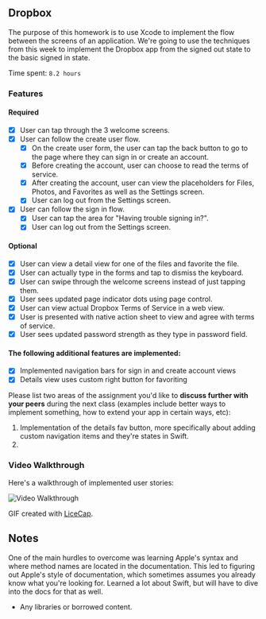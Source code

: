 ## Dropbox

The purpose of this homework is to use Xcode to implement the flow between the screens of an application. We're going to use the techniques from this week to implement the Dropbox app from the signed out state to the basic signed in state.

Time spent: `8.2 hours`

### Features

#### Required

- [X] User can tap through the 3 welcome screens.
- [X] User can follow the create user flow.
  - [X] On the create user form, the user can tap the back button to go to the page where they can sign in or create an account.
  - [X] Before creating the account, user can choose to read the terms of service.
  - [X] After creating the account, user can view the placeholders for Files, Photos, and Favorites as well as the Settings screen.
  - [X] User can log out from the Settings screen.
- [X] User can follow the sign in flow.
  - [X] User can tap the area for "Having trouble signing in?".
  - [X] User can log out from the Settings screen.

#### Optional

- [X] User can view a detail view for one of the files and favorite the file.
- [X] User can actually type in the forms and tap to dismiss the keyboard.
- [X] User can swipe through the welcome screens instead of just tapping them.
- [X] User sees updated page indicator dots using page control.
- [X] User can view actual Dropbox Terms of Service in a web view.
- [X] User is presented with native action sheet to view and agree with terms of service.
- [X] User sees updated password strength as they type in password field.

#### The following **additional** features are implemented:

- [X] Implemented navigation bars for sign in and create account views
- [X] Details view uses custom right button for favoriting

Please list two areas of the assignment you'd like to **discuss further with your peers** during the next class (examples include better ways to implement something, how to extend your app in certain ways, etc):

1. Implementation of the details fav button, more specifically about adding custom navigation items and they're states in Swift.
2. 

### Video Walkthrough 

Here's a walkthrough of implemented user stories:

<img src='http://i.imgur.com/link/to/your/gif/file.gif' title='Video Walkthrough' width='' alt='Video Walkthrough' />

GIF created with [LiceCap](http://www.cockos.com/licecap/).

## Notes

One of the main hurdles to overcome was learning Apple's syntax and where method names are located in the documentation. This led to figuring out Apple's style of documentation, which sometimes assumes you already know what you're looking for. Learned a lot about Swift, but will have to dive into the docs for that as well.

* Any libraries or borrowed content.
